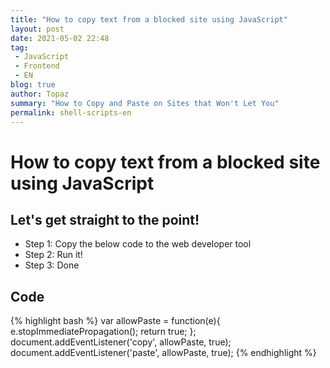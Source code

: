 ```yaml
---
title: "How to copy text from a blocked site using JavaScript"
layout: post
date: 2021-05-02 22:48
tag:
 - JavaScript
 - Frontend
 - EN
blog: true
author: Topaz
summary: "How to Copy and Paste on Sites that Won't Let You"
permalink: shell-scripts-en
---
```

<h1 class="title"> How to copy text from a blocked site using JavaScript </h1>


<h2 id="c1"> Let's get straight to the point! </h2>

- Step 1: Copy the below code to the web developer tool
- Step 2: Run it!
- Step 3: Done

<h2 id="c1"> Code </h2>

{% highlight bash %}
var allowPaste = function(e){
  e.stopImmediatePropagation();
  return true;
};
document.addEventListener('copy', allowPaste, true);
document.addEventListener('paste', allowPaste, true);
{% endhighlight %}
